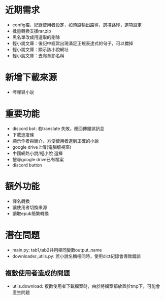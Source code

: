 # 近期需求
  * config檔，紀錄使用者設定，如預設輸出路徑，選擇路徑，選項設定
  * 批量轉換支援rar,zip
  * 黑名單改成用選取的刪除
  * 輕小說文庫：後記中經常出現滿足正規表達式的句子，可以擋掉
  * 輕小說文庫：顯示該小說網址
  * 輕小說文庫：去爬章節名稱
  
# 新增下載來源
  * 哔哩轻小说

# 重要功能
  * discord bot: 若translate 失敗，應回傳錯誤訊息
  * 下載進度條
  * 顯示作者與簡介，方便使用者選到正確的小說
  * google drive上傳(電腦版視窗)
  * 中國網路小說/輕小說 選擇
  * 搜尋google drive已有檔案
  * discord button

# 額外功能
  * 譯名轉換
  * 讓使用者切換來源
  * 讀取epub簡繁轉換

# 潛在問題
  * main.py: tab1,tab2共用相同變數output_name
  * downloader_utils.py: 若小說名稱相同時，使用dict紀錄會導致錯誤
## 複數使用者造成的問題
  * utils.download: 複數使用者下載檔案時，由於將檔案都放置於tmp下，可能會產生問題